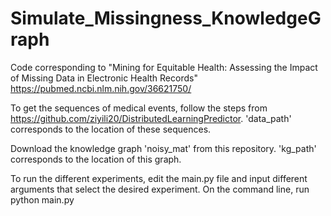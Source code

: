 # Simulate_Missingness_KnowledgeGraph
Code corresponding to "Mining for Equitable Health: Assessing the Impact of Missing Data in Electronic Health Records"
https://pubmed.ncbi.nlm.nih.gov/36621750/

To get the sequences of medical events, follow the steps from https://github.com/ziyili20/DistributedLearningPredictor. 'data_path' corresponds to the location of these sequences.

Download the knowledge graph 'noisy_mat' from this repository. 'kg_path' corresponds to the location of this graph.

To run the different experiments, edit the main.py file and input different arguments that select the desired experiment.
On the command line, run python main.py
